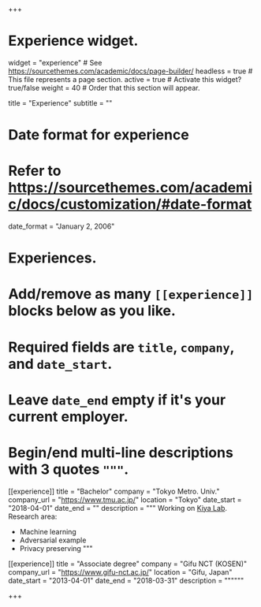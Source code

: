 +++
# Experience widget.
widget = "experience"  # See https://sourcethemes.com/academic/docs/page-builder/
headless = true  # This file represents a page section.
active = true  # Activate this widget? true/false
weight = 40  # Order that this section will appear.

title = "Experience"
subtitle = ""

# Date format for experience
#   Refer to https://sourcethemes.com/academic/docs/customization/#date-format
date_format = "January 2, 2006"

# Experiences.
#   Add/remove as many `[[experience]]` blocks below as you like.
#   Required fields are `title`, `company`, and `date_start`.
#   Leave `date_end` empty if it's your current employer.
#   Begin/end multi-line descriptions with 3 quotes `"""`.
[[experience]]
  title = "Bachelor"
  company = "Tokyo Metro. Univ."
  company_url = "https://www.tmu.ac.jp/"
  location = "Tokyo"
  date_start = "2018-04-01"
  date_end = ""
  description = """
 Working on [Kiya Lab](http://www-isys.sd.tmu.ac.jp/).  
 Research area:
  
  * Machine learning
  * Adversarial example
  * Privacy preserving
  """

[[experience]]
  title = "Associate degree"
  company = "Gifu NCT (KOSEN)"
  company_url = "https://www.gifu-nct.ac.jp/"
  location = "Gifu, Japan"
  date_start = "2013-04-01"
  date_end = "2018-03-31"
  description = """"""

+++
